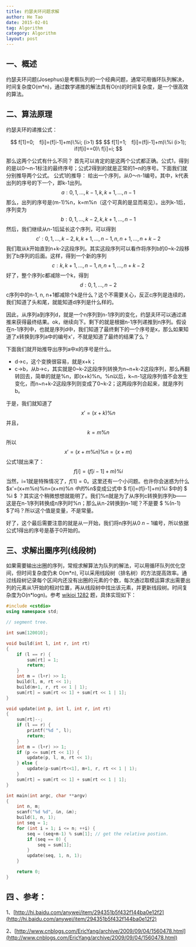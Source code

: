 ```yaml
---
title: 约瑟夫环问题求解
author: He Tao
date: 2015-02-01
tag: Algorithm
category: Algorithm
layout: post
---
```


## 一、概述

约瑟夫环问题(Josephus)是考察队列的一个经典问题，通常可用循环队列解决，时间复杂度O(m\*n)，通过数学递推的解法具有O(n)的时间复杂度，是一个很高效的算法。

## 二、算法原理

约瑟夫环的递推公式：

<!--more-->

<center>
$$ f[1]=0;　f[i]=(f[i-1]+m)\%i; (i>1) $$
$$ f[1]=1;　f[i]=(f[i-1]+m)\%i  (i>1);   if(f[i]==0)\ f[i]=i; $$
</center>

那么这两个公式有什么不同？
首先可以肯定的是这两个公式都正确。公式1，得到的是以0～n-1标注的最终序号；公式2得到的就是正常的1~n的序号。下面我们就分别推导两个公式。
公式1的推导：
给出一个序列，从0～n-1编号。其中，k代表出列的序号的下一个，即k-1出列。
$$ a: 0, 1, …, k-1, k, k+1, …, n-1 $$
那么，出列的序号是(m-1)%n，k=m%n（这个可真的是显而易见）。出列k-1后，序列变为
$$ b: 0, 1, …, k-2, k, k+1, …, n-1 $$
然后，我们继续从n-1后延长这个序列，可以得到
$$ c': 0, 1, …, k-2, k, k+1, …, n-1, n, n+1, …, n+k-2 $$
我们取从k开始直到n+k-2这段序列。其实这段序列可以看作将序列b的0~k-2段移到了b序列的后面。这样，得到一个新的序列
$$ c: k, k+1, …, n-1, n, n+1, …, n+k-2 $$
好了，整个序列c都减除一个k，得到
$$ d: 0, 1, …, n-2 $$
c序列中的n-1, n, n+1都减除个k是什么？这个不需要关心，反正c序列是连续的，我们知道了头和尾，就能知道d序列是什么样的。

因此，从序列a到序列d，就是一个n序列到n-1序列的变化，约瑟夫环可以通过递推来获得最终结果。ok，继续向下。剩下的就是根据n-1序列递推到n序列。假设在n-1序列中，也就是序列d中，我们知道了最终剩下的一个序号是x，那么如果知道了x转换到序列a中的编号x'，不就是知道了最终的结果了么？

下面我们就开始推导出序列a中x的序号是什么。

+ d->c，这个变换很容易，就是x+k；
+ c->b，从b->c，其实就是0~k-2这段序列转换为n~n+k-2这段序列，那么再翻转回去，简单的就是%n，即(x+k)%n。%n以后，k~n-1这段序列值不会发生变化，而n~n+k-2这段序列则变成了0~k-2；这两段序列合起来，就是序列b。

于是，我们就知道了 $$ x'=(x+k)\%n $$并且，$$ k=m\%n $$所以$$ x'=(x+m\%n)\%n=(x+m)%n $$公式1就出来了：$$ f[i]=(f[i-1]+m)\%i $$当然，i=1就是特殊情况了，$f[1]=0$。这里还有一个小问题。也许你会迷惑为什么$x'=(x+m\%n)\%n=(x+m)\%n $中的$\%n$变成公式中 $ f[i]=(f[i-1]+m)\%i $中的 $ \%i $ ？其实这个稍微想想就能明了。我们%n就是为了从序列c转换到序列b——这是在n-1序列转换成n序列时%n；那么从n-2转换到n-1呢？不是要 $ \%(n-1) $了吗？所以这个值是变量，不是常量。

好了，这个最后需要注意的就是从一开始，我们将n序列从$0~n-1$编号，所以依据公式1得出的序号是基于0开始的。

## 三、求解出圈序列(线段树)

如果需要输出出圈的序列，常规求解算法为队列的解法，可以用循环队列优化空间，但时间复杂度仍未 O(m\*n), 可以采用线段树（排名树）的方法提高效率。通过线段树记录每个区间内还没有出圈的元素的个数，每次通过取模运算求出需要出列的元素从1开始的相对位置，再从线段树中找出该元素，并更新线段树。时间复杂度为O(n\*logn)。参考 [wikioi 1282](http://codevs.cn/problem/1282/ "wikioi 1282") 题，具体实现如下：

```cpp
#include <cstdio>
using namespace std;

// segment tree.

int sum[120010];

void build(int l, int r, int rt)
{
    if (l == r) {
        sum[rt] = 1;
        return;
    }
    int m = (l+r) >> 1;
    build(l, m, rt << 1);
    build(m+1, r, rt << 1 | 1);
    sum[rt] = sum[rt << 1] + sum[rt << 1 | 1];
}

void update(int p, int l, int r, int rt)
{
    sum[rt]--;
    if (l == r) {
        printf("%d ", l);
        return;
    }
    int m = (l+r) >> 1;
    if (p <= sum[rt << 1]) {
        update(p, l, m, rt << 1);
    } else {
        update(p-sum[rt<<1], m+1, r, rt << 1 | 1);
    }
    sum[rt] = sum[rt << 1] + sum[rt << 1 | 1];
}

int main(int argc, char **argv)
{
    int n, m;
    scanf("%d %d", &n, &m);
    build(1, n, 1);
    int seq = 1;
    for (int i = 1; i <= n; ++i) {
        seq = (seq+m-1) % sum[1]; // get the relative postion.
        if (seq == 0) {
            seq = sum[1];
        }
        update(seq, 1, n, 1);
    }

    return 0;
}
```

## 四 、参考：

1、[http://hi.baidu.com/anywei/item/294351b5f432f144ba0e12f2](http://hi.baidu.com/anywei/item/294351b5f432f144ba0e12f2)

2、[http://www.cnblogs.com/EricYang/archive/2009/09/04/1560478.html](http://www.cnblogs.com/EricYang/archive/2009/09/04/1560478.html)
